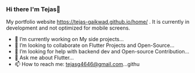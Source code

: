 ### Hi there I'm Tejas👋


<!-- **Tejas-gaikwad/Tejas-gaikwad** is a ✨ _special_ ✨ repository because its `README.md` (this file) appears on your GitHub profile. -->

<!-- Here are some ideas to get you started: -->

My portfolio website https://tejas-gaikwad.github.io/home/ . It is currently in development and not optimized for mobile screens.

- 🔭 I’m currently working on My side projects...
- 👯 I’m looking to collaborate on Flutter Projects and Open-Source...
- 🤔 I’m looking for help with backend dev and Open-source Contribution...
- 💬 Ask me about Flutter...
- 📫 How to reach me: tejasg4646@gmail.com...githu


